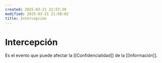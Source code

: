 ```yaml
---
created: 2025-03-21 21:57:39
modified: 2025-03-21 21:58:02
title: Intercepción
---
```


# Intercepción

Es el evento que puede afectar la [[Confidencialidad]] de la [[Información]].
